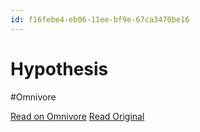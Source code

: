 ```yaml
---
id: f16febe4-eb06-11ee-bf9e-67ca3470be16
---
```


# Hypothesis
#Omnivore

[Read on Omnivore](https://omnivore.app/me/hypothesis-18e78232bc5)
[Read Original](https://hypothes.is/a/oV2sSusBEe6b7cfjwsdp9w)

